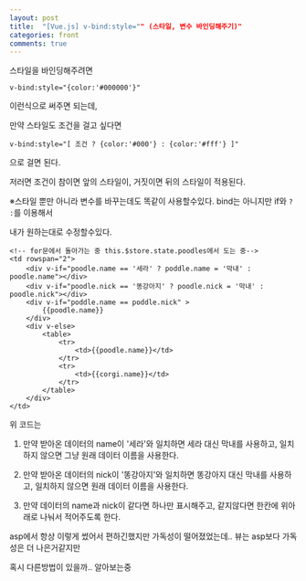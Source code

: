 ```yaml
---
layout: post
title:  "[Vue.js] v-bind:style="" (스타일, 변수 바인딩해주기)"
categories: front 
comments: true
---
```






스타일을 바인딩해주려면

```vue
v-bind:style="{color:'#000000'}"
```

이런식으로 써주면 되는데,



만약 스타일도 조건을 걸고 싶다면 

```
v-bind:style="[ 조건 ? {color:'#000'} : {color:'#fff'} ]"
```

으로 걸면 된다.

저러면 조건이 참이면 앞의 스타일이, 거짓이면 뒤의 스타일이 적용된다.



※스타일 뿐만 아니라 변수를 바꾸는데도 똑같이 사용할수있다. bind는 아니지만 if와 `?` `:`를 이용해서 

내가 원하는대로 수정할수있다.

```vue
<!-- for문에서 돌아가는 중 this.$store.state.poodles에서 도는 중-->
<td rowspan="2">
    <div v-if="poodle.name == '세라' ? poddle.name = '막내' : poodle.name"></div> 
    <div v-if="poodle.nick == '똥강아지' ? poodle.nick = '막내' : poodle.nick"></div>
    <div v-if="poddle.name == poddle.nick" >
        {{poodle.name}}
    </div>
    <div v-else>
        <table>
            <tr>
                <td>{{poodle.name}}</td>      
            </tr>
            <tr>
                <td>{{corgi.name}}</td>
            </tr>
        </table>
    </div>
</td>
```

위 코드는 

1) 만약 받아온 데이터의 name이 '세라'와 일치하면 세라 대신 막내를 사용하고, 일치하지 않으면 그냥 원래 데이터 이름을 사용한다.

2) 만약 받아온 데이터의 nick이 '똥강아지'와 일치하면 똥강아지 대신 막내를 사용하고, 일치하지 않으면 원래 데이터 이름을 사용한다.

3) 만약 데이터의 name과 nick이 같다면 하나만 표시해주고, 같지않다면 한칸에 위아래로 나눠서 적어주도록 한다.





asp에서 항상 이렇게 썼어서 편하긴했지만 가독성이 떨어졌었는데.. 뷰는 asp보다 가독성은 더 나은거같지만

혹시 다른방법이 있을까.. 알아보는중


